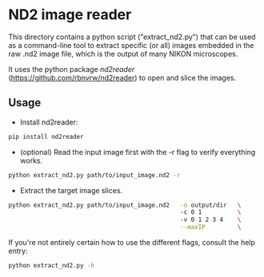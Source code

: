 # ND2 image reader

This directory contains a python script ("extract_nd2.py") that can be used as a command-line tool to extract specific (or all) images embedded in the raw .nd2 image file, which is the output of many NIKON microscopes.

It uses the python package *nd2reader* (https://github.com/rbnvrw/nd2reader) to open and slice the images.


## Usage


- Install nd2reader:
```bash
pip install nd2reader
```

- (optional) Read the input image first with the -r flag to verify everything works.
```bash
python extract_nd2.py path/to/input_image.nd2 -r
```

- Extract the target image slices.
```bash
python extract_nd2.py path/to/input_image.nd2   -o output/dir   \ 
                                                -c 0 1          \ 
                                                -v 0 1 2 3 4    \
                                                --maxIP         \
```

If you're not entirely certain how to use the different flags, consult the help entry:
```bash
python extract_nd2.py -h
```



